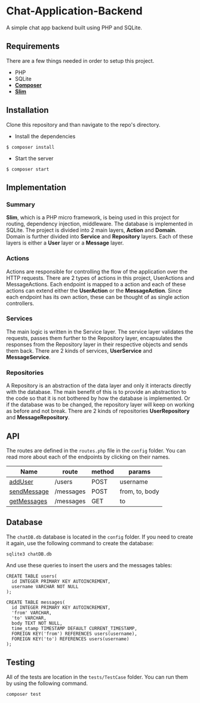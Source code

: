 # Chat-Application-Backend
A simple chat app backend built using PHP and SQLite.

## Requirements
There are a few things needed in order to setup this project.
- PHP
- SQLite
- **[Composer](https://getcomposer.org/)**
- **[Slim](http://www.slimframework.com)**

## Installation
Clone this repository and than navigate to the repo's directory.   

- Install the dependencies
```jshelllanguage
$ composer install
```
- Start the server
```jshelllanguage
$ composer start
```

## Implementation

### Summary
**Slim**, which is a PHP micro framework, is being used in this project for routing, dependency injection, middleware. The database is implemented in SQLite. The project is divided into 2 main layers, **Action** and **Domain**. Domain is further divided into **Service** and **Repository** layers. Each of these layers is either a **User** layer or a **Message** layer. 

### Actions
Actions are responsible for controlling the flow of the application over the HTTP requests. There are 2 types of actions in this project, UserActions and MessageActions. Each endpoint is mapped to a action and each of these actions can extend either the **UserAction** or the **MessageAction**. Since each endpoint has its own action, these can be thought of as single action controllers. 

### Services
The main logic is written in the Service layer. The service layer validates the requests, passes them further to the Repository layer, encapsulates the responses from the Repository layer in their respective objects and sends them back. There are 2 kinds of services, **UserService** and **MessageService**.

### Repositories
A Repository is an abstraction of the data layer and only it interacts directly with the database. The main benefit of this is to provide an abstraction to the code so that it is not bothered by how the database is implemented. Or if the database was to be changed, the repository layer will keep on working as before and not break. There are 2 kinds of repositories **UserRepository** and **MessageRepository**.

## API
The routes are defined in the `routes.php` file in the `config` folder. You can read more about each of the endpoints by clicking on their names. 

|Name                                         |route          |method|params              |
|---------------------------------------------|---------------|------|--------------------|
[addUser](examples/user/add.md)               |/users         |POST  |username            |
[sendMessage](examples/message/add.md)        |/messages      |POST  |from, to, body      |
[getMessages](examples/message/getTo.md)      |/messages      |GET   |to                  |

## Database
The `chatDB.db` database is located in the `config` folder. If you need to create it again, use the following command to create the database:   

```jshelllanguage
sqlite3 chatDB.db 
```

And use these queries to insert the users and the messages tables:

```jshelllanguage
CREATE TABLE users(
  id INTEGER PRIMARY KEY AUTOINCREMENT,
  username VARCHAR NOT NULL
);

CREATE TABLE messages(
  id INTEGER PRIMARY KEY AUTOINCREMENT,
  'from' VARCHAR,
  'to' VARCHAR,
  body TEXT NOT NULL,
  time_stamp TIMESTAMP DEFAULT CURRENT_TIMESTAMP,
  FOREIGN KEY('from') REFERENCES users(username),
  FOREIGN KEY('to') REFERENCES users(username)
);
```

## Testing
All of the tests are location in the `tests/TestCase` folder. You can run them by using the following command.

```jshelllanguage
composer test
```

